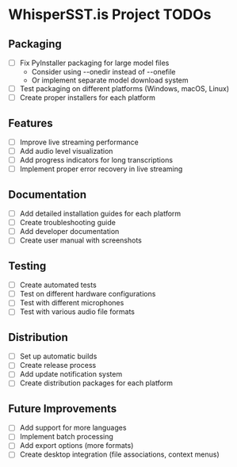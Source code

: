 # WhisperSST.is Project TODOs

## Packaging
- [ ] Fix PyInstaller packaging for large model files
  - Consider using --onedir instead of --onefile
  - Or implement separate model download system
- [ ] Test packaging on different platforms (Windows, macOS, Linux)
- [ ] Create proper installers for each platform

## Features
- [ ] Improve live streaming performance
- [ ] Add audio level visualization
- [ ] Add progress indicators for long transcriptions
- [ ] Implement proper error recovery in live streaming

## Documentation
- [ ] Add detailed installation guides for each platform
- [ ] Create troubleshooting guide
- [ ] Add developer documentation
- [ ] Create user manual with screenshots

## Testing
- [ ] Create automated tests
- [ ] Test on different hardware configurations
- [ ] Test with different microphones
- [ ] Test with various audio file formats

## Distribution
- [ ] Set up automatic builds
- [ ] Create release process
- [ ] Add update notification system
- [ ] Create distribution packages for each platform

## Future Improvements
- [ ] Add support for more languages
- [ ] Implement batch processing
- [ ] Add export options (more formats)
- [ ] Create desktop integration (file associations, context menus)
